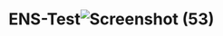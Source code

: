 # ENS-Test![Screenshot (53)](https://user-images.githubusercontent.com/80631704/171431910-2fdd9680-5089-45da-9083-da0a3a7e377d.png)
